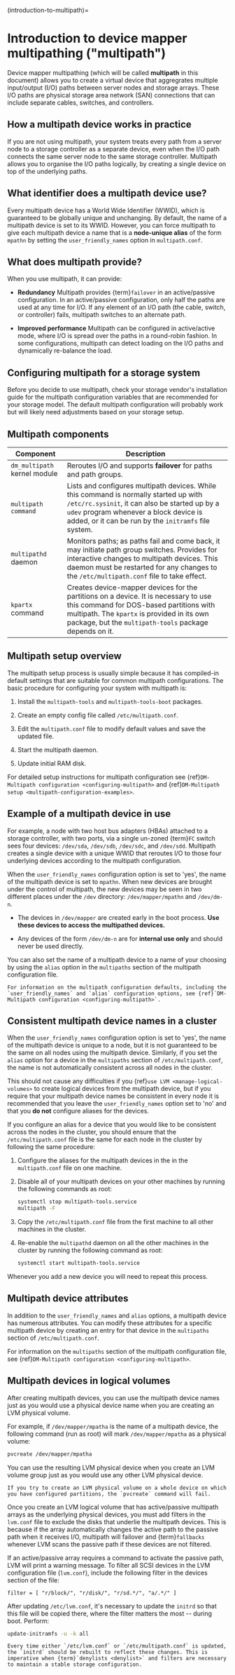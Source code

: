 (introduction-to-multipath)=
# Introduction to device mapper multipathing ("multipath")

Device mapper multipathing (which will be called **multipath** in this document) allows you to create a virtual device that aggregrates multiple input/output (I/O) paths between server nodes and storage arrays. These I/O paths are physical storage area network (SAN) connections that can include separate cables, switches, and controllers.

## How a multipath device works in practice

If you are not using multipath, your system treats every path from a server node to a storage controller as a separate device, even when the I/O path connects the same server node to the same storage controller. Multipath allows you to organise the I/O paths logically, by creating a single device on top of the underlying paths.

## What identifier does a multipath device use?

Every multipath device has a World Wide Identifier (WWID), which is guaranteed to be globally unique and unchanging. By default, the name of a multipath device is set to its WWID. However, you can force multipath to give each multipath device a name that is a **node-unique alias** of the form `mpathn` by setting the `user_friendly_names` option in `multipath.conf`.

## What does multipath provide?

When you use multipath, it can provide:

- **Redundancy**
  Multipath provides {term}`failover` in an active/passive configuration. In an active/passive configuration, only half the paths are used at any time for I/O. If any element of an I/O path (the cable, switch, or controller) fails, multipath switches to an alternate path.

- **Improved performance**
  Multipath can be configured in active/active mode, where I/O is spread over the paths in a round-robin fashion. In some configurations, multipath can detect loading on the I/O paths and dynamically re-balance the load.

## Configuring multipath for a storage system

Before you decide to use multipath, check your storage vendor's installation guide for the multipath configuration variables that are recommended for your storage model. The default multipath configuration will probably work but will likely need adjustments based on your storage setup.

## Multipath components

| Component | Description |
| - | - |
| `dm_multipath` kernel module | Reroutes I/O and supports **failover** for paths and path groups. |
| `multipath command` | Lists and configures multipath devices. While this command is normally started up with `/etc/rc.sysinit`, it can also be started up by a `udev` program whenever a block device is added, or it can be run by the `initramfs` file system. |
| `multipathd` daemon | Monitors paths; as paths fail and come back, it may initiate path group switches. Provides for interactive changes to multipath devices. This daemon must be restarted for any changes to the `/etc/multipath.conf` file to take effect. |
| `kpartx` command | Creates device-mapper devices for the partitions on a device. It is necessary to use this command for DOS-based partitions with multipath. The `kpartx` is provided in its own package, but the `multipath-tools` package depends on it.  |

## Multipath setup overview

The multipath setup process is usually simple because it has compiled-in default settings that are suitable for common multipath configurations. The basic procedure for configuring your system with multipath is:

1.  Install the `multipath-tools` and `multipath-tools-boot` packages.

2.  Create an empty config file called `/etc/multipath.conf`.

3.  Edit the `multipath.conf` file to modify default values and save the updated file.

4.  Start the multipath daemon.

5.  Update initial RAM disk.

For detailed setup instructions for multipath configuration see {ref}`DM-Multipath configuration <configuring-multipath>` and {ref}`DM-Multipath setup <multipath-configuration-examples>`.

## Example of a multipath device in use

For example, a node with two host bus adapters (HBAs) attached to a storage controller, with two ports, via a single un-zoned {term}`FC` switch sees four devices:  `/dev/sda`, `/dev/sdb`, `/dev/sdc`, and `/dev/sdd`. Multipath creates a single device with a unique WWID that reroutes I/O to those four underlying devices according to the multipath configuration.

When the `user_friendly_names` configuration option is set to 'yes', the name of the multipath device is set to `mpathn`. When new devices are brought under the control of multipath, the new devices may be seen in two different places under the `/dev` directory: `/dev/mapper/mpathn` and `/dev/dm-n`.

- The devices in `/dev/mapper` are created early in the boot process. **Use these devices to access the multipathed devices.**

- Any devices of the form `/dev/dm-n` are for **internal use only** and should never be used directly.

You can also set the name of a multipath device to a name of your choosing by using the `alias` option in the `multipaths` section of the multipath configuration file.

```{seealso}
For information on the multipath configuration defaults, including the `user_friendly_names` and `alias` configuration options, see {ref}`DM-Multipath configuration <configuring-multipath>`.
```

## Consistent multipath device names in a cluster

When the `user_friendly_names` configuration option is set to 'yes', the name of the multipath device is unique to a node, but it is not guaranteed to be the same on all nodes using the multipath device. Similarly, if you set the `alias` option for a device in the `multipaths` section of `/etc/multipath.conf`, the name is not automatically consistent across all nodes in the cluster.

This should not cause any difficulties if you {ref}`use LVM <manage-logical-volumes>` to create logical devices from the multipath device, but if you require that your multipath device names be consistent in every node it is recommended that you leave the `user_friendly_names` option set to 'no' and that you **do not** configure aliases for the devices.

If you configure an alias for a device that you would like to be consistent across the nodes in the cluster, you should ensure that the `/etc/multipath.conf` file is the same for each node in the cluster by following the same procedure:

1. Configure the aliases for the multipath devices in the in the `multipath.conf` file on one machine.

2. Disable all of your multipath devices on your other machines by running the following commands as root:

   ```bash
   systemctl stop multipath-tools.service
   multipath -F
   ```

3. Copy the `/etc/multipath.conf` file from the first machine to all other machines in the cluster.

4. Re-enable the `multipathd` daemon on all the other machines in the cluster by running the following command as root:

   ```bash
   systemctl start multipath-tools.service
   ```

Whenever you add a new device you will need to repeat this process.

## Multipath device attributes

In addition to the `user_friendly_names` and `alias` options, a multipath device has numerous attributes. You can modify these attributes for a specific multipath device by creating an entry for that device in the `multipaths` section of `/etc/multipath.conf`.

For information on the `multipaths` section of the multipath configuration file, see {ref}`DM-Multipath configuration <configuring-multipath>`.

## Multipath devices in logical volumes

After creating multipath devices, you can use the multipath device names just as you would use a physical device name when you are creating an LVM physical volume.

For example, if `/dev/mapper/mpatha` is the name of a multipath device, the following command (run as root) will mark `/dev/mapper/mpatha` as a physical volume:

```bash
pvcreate /dev/mapper/mpatha
```

You can use the resulting LVM physical device when you create an LVM volume group just as you would use any other LVM physical device.

```{note}
If you try to create an LVM physical volume on a whole device on which you have configured partitions, the `pvcreate` command will fail.
```

Once you create an LVM logical volume that has active/passive multipath arrays as the underlying physical devices, you must add filters in the `lvm.conf` file to exclude the disks that underlie the multipath devices. This is because if the array automatically changes the active path to the passive path when it receives I/O, multipath will failover and {term}`fallbacks` whenever LVM scans the passive path if these devices are not filtered.

If an active/passive array requires a command to activate the passive path, LVM will print a warning message. To filter all SCSI devices in the LVM configuration file (`lvm.conf`), include the following filter in the devices section of the file:

```text
filter = [ "r/block/", "r/disk/", "r/sd.*/", "a/.*/" ]
```

After updating `/etc/lvm.conf`, it's necessary to update the `initrd` so that this file will be copied there, where the filter matters the most -- during boot. Perform:

```bash
update-initramfs -u -k all
```

```{note}
Every time either `/etc/lvm.conf` or `/etc/multipath.conf` is updated, the `initrd` should be rebuilt to reflect these changes. This is imperative when {term}`denylists <denylist>` and filters are necessary to maintain a stable storage configuration.
```
